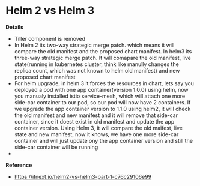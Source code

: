 # Helm 2 vs Helm 3

**Details**
* Tiller component is removed
* In Helm 2 its two-way strategic merge patch. which means it will compare the old manifest and the proposed chart manifest. In helm3 its three-way strategic merge patch.
It will comapare the old manifest, live state(running in kubernetes cluster, think like manully changes the replica count, which was not known to helm old manifest) and
new proposed chart manifest
* For helm upgrade, in helm 3 it forces the resources in chart, lets say you deployed a pod with one app container(version 1.0.0) using helm, now you manualy installed istio service-mesh, which will attach one more side-car container to our pod, so our pod will now have 2 containers. If we upgrade the app container version to 1.1.0 using helm2,
it will check the old manifest and new manifest and it will remove that side-car container, since it doest exist in old manifest and update the app container version. Using Helm 3, it will compare the old maifest, live state and new manifest, now it knows, we have one more side-car container and will just update ony the app container version and still the side-car container will be running
* 

**Reference**
* https://itnext.io/helm2-vs-helm3-part-1-c76c29106e99
